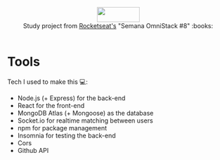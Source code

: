 <p align="center">
  <img width="97" height="34" src="https://66.media.tumblr.com/9de44e026f29cdcd35dfe47bdb897de4/c92047dda5e6f1a9-7d/s540x810/10bba75f99e4c4ba5a1c833a842ce16ffb8792da.png"><br>
  Study project from <a href="https://rocketseat.com.br/">Rocketseat's</a> "Semana OmniStack #8" :books:
  <br><br>

# Tools
Tech I used to make this :computer::
- Node.js (+ Express) for the back-end
- React for the front-end
- MongoDB Atlas (+ Mongoose) as the database
- Socket.io for realtime matching between users
- npm for package management
- Insomnia for testing the back-end
- Cors
- Github API
